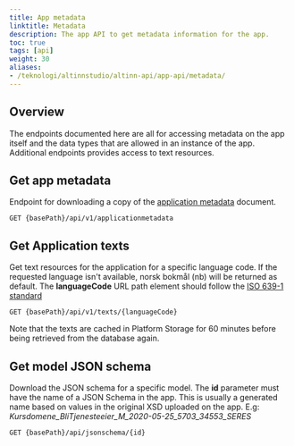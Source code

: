 ```yaml
---
title: App metadata
linktitle: Metadata
description: The app API to get metadata information for the app.
toc: true
tags: [api]
weight: 30
aliases:
- /teknologi/altinnstudio/altinn-api/app-api/metadata/
---
```


## Overview

The endpoints documented here are all for accessing metadata on the app itself and the data types that are allowed in an instance of the app. Additional endpoints provides access to text resources.

## Get app metadata

Endpoint for downloading a copy of the [application metadata](/en/api/models/app-metadata/) document.

```http
GET {basePath}/api/v1/applicationmetadata
```

## Get Application texts

Get text resources for the application for a specific language code. If the requested language isn't available, norsk bokmål (nb) will be returned as default. 
The **languageCode** URL path element should follow the [ISO 639-1 standard](https://en.wikipedia.org/wiki/List_of_ISO_639-1_codes)

```http
GET {basePath}/api/v1/texts/{languageCode}
```

Note that the texts are cached in Platform Storage for 60 minutes before being retrieved from the database again.

## Get model JSON schema

Download the JSON schema for a specific model. The **id** parameter must have the name of a JSON Schema in the app. This is usually a generated name based on values in the original XSD uploaded on the app. E.g: *Kursdomene_BliTjenesteeier_M_2020-05-25_5703_34553_SERES*

```http
GET {basePath}/api/jsonschema/{id}
```

